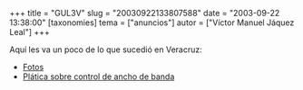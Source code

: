 +++
title = "GUL3V"
slug = "20030922133807588"
date = "2003-09-22 13:38:00"
[taxonomies]
tema = ["anuncios"]
autor = ["Víctor Manuel Jáquez Leal"]
+++

Aquí les va un poco de lo que sucedió en Veracruz:

-   [Fotos](http://www.ceyusa.com/galeria/gulev_102003/)
-   [Plática sobre control de ancho de
    banda](http://www.ceyusa.com/talks/qos/html/)

